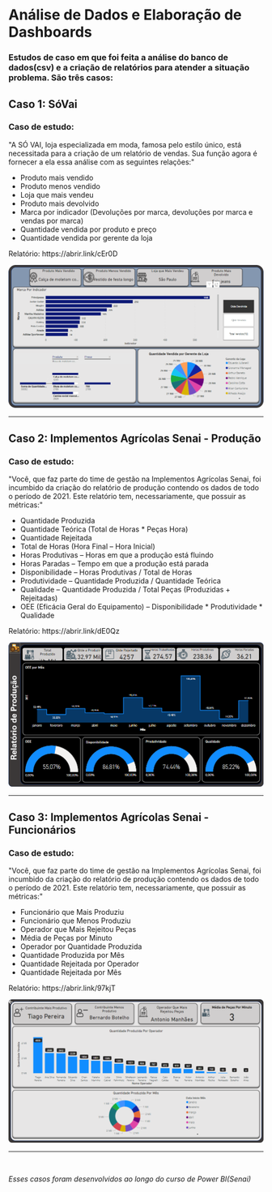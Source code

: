 <h1>Análise de Dados e Elaboração de Dashboards</h1>
<h3>Estudos de caso em que foi feita a análise do banco de dados(csv) e a criação de relatórios para atender a situação problema. São três casos:</h3>
<h2>Caso 1: SóVai</h2>
<h3>Caso de estudo:</h3>
<p>"A SÓ VAI, loja especializada em moda, famosa pelo estilo único, está necessitada para a criação de um relatório de vendas. Sua função agora é fornecer a ela essa análise com as seguintes relações:"</p>
<ul>
  <li>Produto mais vendido</li>
  <li>Produto menos vendido</li>
  <li>Loja  que mais vendeu</li>
  <li>Produto mais devolvido</li>
  <li>Marca por indicador (Devoluções por marca, devoluções por marca e vendas por marca)</li>
  <li>Quantidade vendida por produto e preço</li>
  <li>Quantidade vendida por gerente da loja</li>
</ul>
<p>Relatório: https://abrir.link/cEr0D</p>
<img src="SoVai/img_dashboard.png" style="width: 650px"/>
<hr>
<h2>Caso 2: Implementos Agrícolas Senai - Produção</h2>
<h3>Caso de estudo:</h3>
<p>"Você, que faz parte do time de gestão na Implementos Agrícolas Senai, foi incumbido da criação do relatório de produção contendo os dados de todo o período de 2021. Este relatório tem, necessariamente, que possuir as métricas:"</p>
<ul>
  <li>Quantidade Produzida</li>
  <li>Quantidade Teórica (Total de Horas * Peças Hora)</li>
  <li>Quantidade Rejeitada</li>
  <li>Total de Horas (Hora Final – Hora Inicial)</li>
  <li>Horas Produtivas – Horas em que a produção está fluindo</li>
  <li>Horas Paradas – Tempo em que a produção está parada</li>
  <li>Disponibilidade – Horas Produtivas / Total de Horas</li>
  <li>Produtividade – Quantidade Produzida / Quantidade Teórica</li>
  <li>Qualidade – Quantidade Produzida / Total Peças (Produzidas + Rejeitadas)</li>
  <li>OEE (Eficácia Geral do Equipamento) – Disponibilidade * Produtividade * Qualidade</li>
</ul>
<p>Relatório: https://abrir.link/dE0Qz</p>
<img src="ImpAgricolas_producao/img_dashboard (2).png" style="width: 650px"/>
<hr>
<h2>Caso 3: Implementos Agrícolas Senai - Funcionários</h2>
<h3>Caso de estudo:</h3>
<p>"Você, que faz parte do time de gestão na Implementos Agrícolas Senai, foi incumbido da criação do relatório de produção contendo os dados de todo o período de 2021. Este relatório tem, necessariamente, que possuir as métricas:"</p>
 <ul>
   <li>Funcionário que Mais Produziu</li>
   <li>Funcionário que Menos Produziu</li>
   <li>Operador que Mais Rejeitou Peças</li>
   <li>Média de Peças por Minuto</li>
   <li>Operador por Quantidade Produzida</li>
   <li>Quantidade Produzida por Mês</li>
   <li>Quantidade Rejeitada por Operador</li>
   <li>Quantidade Rejeitada por Mês</li>
 </ul>
<p>Relatório: https://abrir.link/97kjT</p>
<img src="ImpAgricolas_operadores/img_dashboard (3).png" style="width: 650px"/>
<br>
<hr>
<br>
<p><i>Esses casos foram desenvolvidos ao longo do curso de Power BI(Senai)</i></p>
